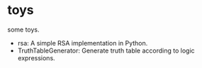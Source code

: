 # toys

some toys.

- rsa: A simple RSA implementation in Python.
- TruthTableGenerator: Generate truth table according to logic expressions.
